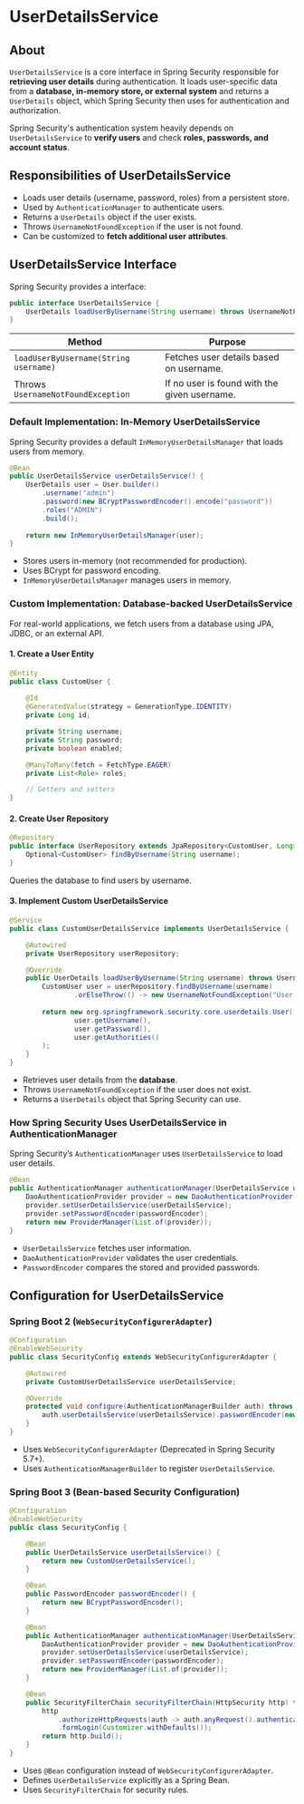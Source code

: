 # UserDetailsService

## About

`UserDetailsService` is a core interface in Spring Security responsible for **retrieving user details** during authentication. It loads user-specific data from a **database, in-memory store, or external system** and returns a `UserDetails` object, which Spring Security then uses for authentication and authorization.

Spring Security's authentication system heavily depends on `UserDetailsService` to **verify users** and check **roles, passwords, and account status**.

## Responsibilities of UserDetailsService

* Loads user details (username, password, roles) from a persistent store.
* Used by `AuthenticationManager` to authenticate users.
* Returns a `UserDetails` object if the user exists.
* Throws `UsernameNotFoundException` if the user is not found.
* Can be customized to **fetch additional user attributes**.

## **UserDetailsService Interface**

Spring Security provides a interface:

```java
public interface UserDetailsService {
    UserDetails loadUserByUsername(String username) throws UsernameNotFoundException;
}
```

| **Method**                            | **Purpose**                                  |
| ------------------------------------- | -------------------------------------------- |
| `loadUserByUsername(String username)` | Fetches user details based on username.      |
| Throws `UsernameNotFoundException`    | If no user is found with the given username. |

### **Default Implementation: In-Memory UserDetailsService**

Spring Security provides a default `InMemoryUserDetailsManager` that loads users from memory.

```java
@Bean
public UserDetailsService userDetailsService() {
    UserDetails user = User.builder()
        .username("admin")
        .password(new BCryptPasswordEncoder().encode("password"))
        .roles("ADMIN")
        .build();
    
    return new InMemoryUserDetailsManager(user);
}
```

* Stores users in-memory (not recommended for production).
* Uses BCrypt for password encoding.
* `InMemoryUserDetailsManager` manages users in memory.

### **Custom Implementation: Database-backed UserDetailsService**

For real-world applications, we fetch users from a database using JPA, JDBC, or an external API.

#### **1. Create a User Entity**

```java
@Entity
public class CustomUser {
    
    @Id
    @GeneratedValue(strategy = GenerationType.IDENTITY)
    private Long id;

    private String username;
    private String password;
    private boolean enabled;

    @ManyToMany(fetch = FetchType.EAGER)
    private List<Role> roles;

    // Getters and setters
}
```

#### **2. Create User Repository**

```java
@Repository
public interface UserRepository extends JpaRepository<CustomUser, Long> {
    Optional<CustomUser> findByUsername(String username);
}
```

Queries the database to find users by username.

#### **3. Implement Custom UserDetailsService**

```java
@Service
public class CustomUserDetailsService implements UserDetailsService {

    @Autowired
    private UserRepository userRepository;

    @Override
    public UserDetails loadUserByUsername(String username) throws UsernameNotFoundException {
        CustomUser user = userRepository.findByUsername(username)
                .orElseThrow(() -> new UsernameNotFoundException("User not found: " + username));
        
        return new org.springframework.security.core.userdetails.User(
                user.getUsername(),
                user.getPassword(),
                user.getAuthorities()
        );
    }
}
```

* Retrieves user details from the **database**.
* Throws `UsernameNotFoundException` if the user does not exist.
* Returns a `UserDetails` object that Spring Security can use.

### **How Spring Security Uses UserDetailsService in AuthenticationManager**

Spring Security’s `AuthenticationManager` uses `UserDetailsService` to load user details.

```java
@Bean
public AuthenticationManager authenticationManager(UserDetailsService userDetailsService, PasswordEncoder passwordEncoder) {
    DaoAuthenticationProvider provider = new DaoAuthenticationProvider();
    provider.setUserDetailsService(userDetailsService);
    provider.setPasswordEncoder(passwordEncoder);
    return new ProviderManager(List.of(provider));
}
```

* &#x20;`UserDetailsService` fetches user information.
* &#x20;`DaoAuthenticationProvider` validates the user credentials.
* &#x20;`PasswordEncoder` compares the stored and provided passwords.

## **Configuration for UserDetailsService**

### **Spring Boot 2 (`WebSecurityConfigurerAdapter`)**

```java
@Configuration
@EnableWebSecurity
public class SecurityConfig extends WebSecurityConfigurerAdapter {

    @Autowired
    private CustomUserDetailsService userDetailsService;

    @Override
    protected void configure(AuthenticationManagerBuilder auth) throws Exception {
        auth.userDetailsService(userDetailsService).passwordEncoder(new BCryptPasswordEncoder());
    }
}
```

* Uses `WebSecurityConfigurerAdapter` (Deprecated in Spring Security 5.7+).
* Uses `AuthenticationManagerBuilder` to register `UserDetailsService`.

### **Spring Boot 3 (Bean-based Security Configuration)**

```java
@Configuration
@EnableWebSecurity
public class SecurityConfig {

    @Bean
    public UserDetailsService userDetailsService() {
        return new CustomUserDetailsService();
    }

    @Bean
    public PasswordEncoder passwordEncoder() {
        return new BCryptPasswordEncoder();
    }

    @Bean
    public AuthenticationManager authenticationManager(UserDetailsService userDetailsService, PasswordEncoder passwordEncoder) {
        DaoAuthenticationProvider provider = new DaoAuthenticationProvider();
        provider.setUserDetailsService(userDetailsService);
        provider.setPasswordEncoder(passwordEncoder);
        return new ProviderManager(List.of(provider));
    }

    @Bean
    public SecurityFilterChain securityFilterChain(HttpSecurity http) throws Exception {
        http
            .authorizeHttpRequests(auth -> auth.anyRequest().authenticated())
            .formLogin(Customizer.withDefaults());
        return http.build();
    }
}
```

* Uses `@Bean` configuration instead of `WebSecurityConfigurerAdapter`.
* Defines `UserDetailsService` explicitly as a Spring Bean.
* Uses `SecurityFilterChain` for security rules.



